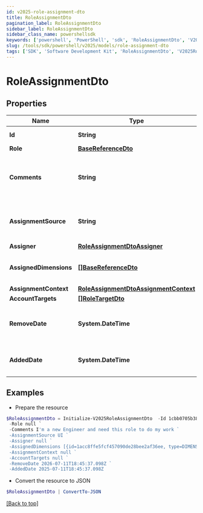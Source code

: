 ```yaml
---
id: v2025-role-assignment-dto
title: RoleAssignmentDto
pagination_label: RoleAssignmentDto
sidebar_label: RoleAssignmentDto
sidebar_class_name: powershellsdk
keywords: ['powershell', 'PowerShell', 'sdk', 'RoleAssignmentDto', 'V2025RoleAssignmentDto'] 
slug: /tools/sdk/powershell/v2025/models/role-assignment-dto
tags: ['SDK', 'Software Development Kit', 'RoleAssignmentDto', 'V2025RoleAssignmentDto']
---
```



# RoleAssignmentDto

## Properties

Name | Type | Description | Notes
------------ | ------------- | ------------- | -------------
**Id** | **String** | Assignment Id | [optional] 
**Role** | [**BaseReferenceDto**](base-reference-dto) |  | [optional] 
**Comments** | **String** | Comments added by the user when the assignment was made | [optional] 
**AssignmentSource** | **String** | Source describing how this assignment was made | [optional] 
**Assigner** | [**RoleAssignmentDtoAssigner**](role-assignment-dto-assigner) |  | [optional] 
**AssignedDimensions** | [**[]BaseReferenceDto**](base-reference-dto) | Dimensions assigned related to this role | [optional] 
**AssignmentContext** | [**RoleAssignmentDtoAssignmentContext**](role-assignment-dto-assignment-context) |  | [optional] 
**AccountTargets** | [**[]RoleTargetDto**](role-target-dto) |  | [optional] 
**RemoveDate** | **System.DateTime** | Date that the assignment will be removed | [optional] 
**AddedDate** | **System.DateTime** | Date that the assignment was added | [optional] 

## Examples

- Prepare the resource
```powershell
$RoleAssignmentDto = Initialize-V2025RoleAssignmentDto  -Id 1cbb0705b38c4226b1334eadd8874086 `
 -Role null `
 -Comments I'm a new Engineer and need this role to do my work `
 -AssignmentSource UI `
 -Assigner null `
 -AssignedDimensions [{id=1acc8ffe5fcf457090de28bee2af36ee, type=DIMENSION, name=Northeast region}] `
 -AssignmentContext null `
 -AccountTargets null `
 -RemoveDate 2026-07-11T18:45:37.098Z `
 -AddedDate 2025-07-11T18:45:37.098Z
```

- Convert the resource to JSON
```powershell
$RoleAssignmentDto | ConvertTo-JSON
```


[[Back to top]](#) 

